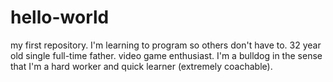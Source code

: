 # hello-world
my first repository.
I'm learning to program so others don't have to.
32 year old single full-time father.
video game enthusiast.
I'm a bulldog in the sense that I'm a hard worker and quick learner (extremely coachable).
